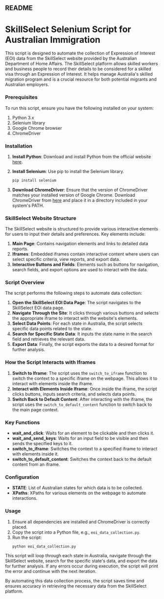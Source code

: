 ## README

# SkillSelect Selenium Script for Australian Immigration

This script is designed to automate the collection of Expression of Interest (EOI) data from the SkillSelect website provided by the Australian Department of Home Affairs. The SkillSelect platform allows skilled workers and business people to record their details to be considered for a skilled visa through an Expression of Interest. It helps manage Australia's skilled migration program and is a crucial resource for both potential migrants and Australian employers.

### Prerequisites

To run this script, ensure you have the following installed on your system:

1. Python 3.x
2. Selenium library
3. Google Chrome browser
4. ChromeDriver

### Installation

1. **Install Python**: Download and install Python from the official website [here](https://www.python.org/downloads/).

2. **Install Selenium**: Use pip to install the Selenium library.
   ```bash
   pip install selenium
   ```

3. **Download ChromeDriver**: Ensure that the version of ChromeDriver matches your installed version of Google Chrome. Download ChromeDriver from [here](https://sites.google.com/chromium.org/driver/downloads) and place it in a directory included in your system's PATH.

### SkillSelect Website Structure

The SkillSelect website is structured to provide various interactive elements for users to input their details and preferences. Key elements include:

1. **Main Page**: Contains navigation elements and links to detailed data reports.
2. **Iframes**: Embedded iframes contain interactive content where users can select specific criteria, view reports, and export data.
3. **Interactive Buttons and Fields**: Elements such as buttons for navigation, search fields, and export options are used to interact with the data.

### Script Overview

The script performs the following steps to automate data collection:

1. **Open the SkillSelect EOI Data Page**: The script navigates to the SkillSelect EOI data page.
2. **Navigate Through the Site**: It clicks through various buttons and selects the appropriate iframe to interact with the website's elements.
3. **Select Data Points**: For each state in Australia, the script selects specific data points related to the state.
4. **Search for Specific State Data**: It inputs the state name in the search field and retrieves the relevant data.
5. **Export Data**: Finally, the script exports the data to a desired format for further analysis.

### How the Script Interacts with Iframes

1. **Switch to Iframe**: The script uses the `switch_to_iframe` function to switch the context to a specific iframe on the webpage. This allows it to interact with elements inside the iframe.
2. **Interact with Elements Inside Iframe**: Once inside the iframe, the script clicks buttons, inputs search criteria, and selects data points.
3. **Switch Back to Default Content**: After interacting with the iframe, the script uses the `switch_to_default_content` function to switch back to the main page context.

### Key Functions

- **wait_and_click**: Waits for an element to be clickable and then clicks it.
- **wait_and_send_keys**: Waits for an input field to be visible and then sends the specified keys to it.
- **switch_to_iframe**: Switches the context to a specified iframe to interact with elements inside it.
- **switch_to_default_content**: Switches the context back to the default content from an iframe.

### Configuration

- **STATE**: List of Australian states for which data is to be collected.
- **XPaths**: XPaths for various elements on the webpage to automate interactions.

### Usage

1. Ensure all dependencies are installed and ChromeDriver is correctly placed.
2. Copy the script into a Python file, e.g., `eoi_data_collection.py`.
3. Run the script:
   ```bash
   python eoi_data_collection.py
   ```

This script will loop through each state in Australia, navigate through the SkillSelect website, search for the specific state's data, and export the data for further analysis. If any errors occur during execution, the script will print the error and continue with the next iteration.

By automating this data collection process, the script saves time and ensures accuracy in retrieving the necessary data from the SkillSelect platform.
